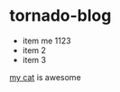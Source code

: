 # tornado-blog

- item me 1123
- item 2
- item 3


[my cat](http://google.com) is awesome

<script>
  
  bad_stuff()

</script>
